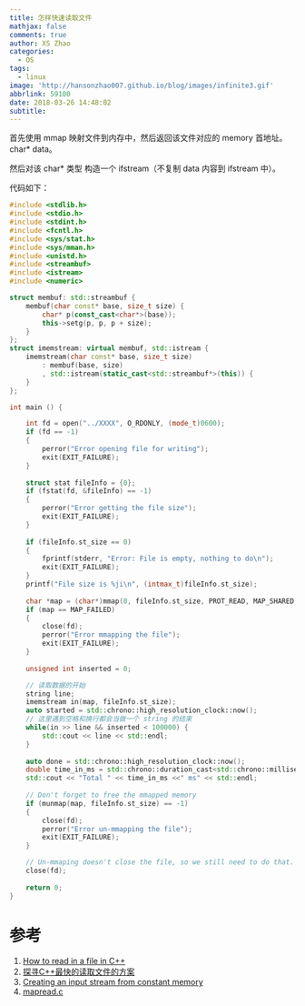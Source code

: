 ```yaml
---
title: 怎样快速读取文件
mathjax: false
comments: true
author: XS Zhao
categories:
  - OS
tags:
  - linux
image: 'http://hansonzhao007.github.io/blog/images/infinite3.gif'
abbrlink: 59100
date: 2018-03-26 14:48:02
subtitle:
---
```

首先使用 mmap 映射文件到内存中，然后返回该文件对应的 memory 首地址。 char* data。

然后对该 char* 类型 构造一个 ifstream（不复制 data 内容到 ifstream 中）。

代码如下：
<!-- more -->
```cpp
#include <stdlib.h>
#include <stdio.h>
#include <stdint.h>
#include <fcntl.h>
#include <sys/stat.h>
#include <sys/mman.h>
#include <unistd.h>
#include <streambuf>
#include <istream>
#include <numeric>

struct membuf: std::streambuf {
    membuf(char const* base, size_t size) {
        char* p(const_cast<char*>(base));
        this->setg(p, p, p + size);
    }
};
struct imemstream: virtual membuf, std::istream {
    imemstream(char const* base, size_t size)
        : membuf(base, size)
        , std::istream(static_cast<std::streambuf*>(this)) {
    }
};

int main () {

    int fd = open("../XXXX", O_RDONLY, (mode_t)0600);
    if (fd == -1)
    {
        perror("Error opening file for writing");
        exit(EXIT_FAILURE);
    }        
    
    struct stat fileInfo = {0};
    if (fstat(fd, &fileInfo) == -1)
    {
        perror("Error getting the file size");
        exit(EXIT_FAILURE);
    }
    
    if (fileInfo.st_size == 0)
    {
        fprintf(stderr, "Error: File is empty, nothing to do\n");
        exit(EXIT_FAILURE);
    }
    printf("File size is %ji\n", (intmax_t)fileInfo.st_size);
    
    char *map = (char*)mmap(0, fileInfo.st_size, PROT_READ, MAP_SHARED, fd, 0);
    if (map == MAP_FAILED)
    {
        close(fd);
        perror("Error mmapping the file");
        exit(EXIT_FAILURE);
    }
    
    unsigned int inserted = 0;

    // 读取数据的开始
    string line;
    imemstream in(map, fileInfo.st_size);
    auto started = std::chrono::high_resolution_clock::now();
    // 这里遇到空格和换行都会当做一个 string 的结束
    while(in >> line && inserted < 100000) {
        std::cout << line << std::endl;
    }
    
    auto done = std::chrono::high_resolution_clock::now();
    double time_in_ms = std::chrono::duration_cast<std::chrono::milliseconds>(done-started).count();
    std::cout << "Total " << time_in_ms <<" ms" << std::endl;
    
    // Don't forget to free the mmapped memory
    if (munmap(map, fileInfo.st_size) == -1)
    {
        close(fd);
        perror("Error un-mmapping the file");
        exit(EXIT_FAILURE);
    }

    // Un-mmaping doesn't close the file, so we still need to do that.
    close(fd);
    
    return 0;
}
```

# 参考
1. [How to read in a file in C++](http://insanecoding.blogspot.com/2011/11/how-to-read-in-file-in-c.html)
2. [探寻C++最快的读取文件的方案](https://www.byvoid.com/zhs/blog/fast-readfile)
3. [Creating an input stream from constant memory](https://stackoverflow.com/questions/13059091/creating-an-input-stream-from-constant-memory)
4. [mapread.c](https://gist.github.com/marcetcheverry/991042)

